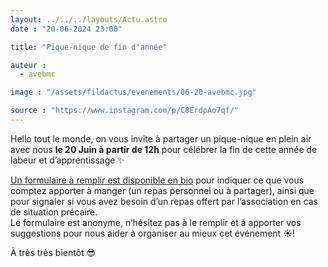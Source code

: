 ```yaml
---
layout: ../../../layouts/Actu.astro
date : "20-06-2024 23:00"

title: "Pique-nique de fin d'année"

auteur :
  - avebmc

image : "/assets/fildactus/evenements/06-20-avebmc.jpg"

source : "https://www.instagram.com/p/C8ErdpAo7qf/"
---
```


Hello tout le monde, on vous invite à partager un pique-nique en plein air avec nous __le 20 Juin à partir de 12h__ pour célébrer la fin de cette année de labeur et d’apprentissage ✨

[Un formulaire à remplir est disponible en bio](https://docs.google.com/forms/d/e/1FAIpQLScPJcC3FWSWrDPiNRm0rXTDh-72RWnvHVuhgkIPRy_-NM47Ow/viewform) pour indiquer ce que vous comptez apporter à manger (un repas personnel ou à partager), ainsi que pour signaler si vous avez besoin d’un repas offert par l’association en cas de situation précaire.  
Le formulaire est anonyme, n’hésitez pas à le remplir et à apporter vos suggestions pour nous aider à organiser au mieux cet événement ☀️!

À très très bientôt 😎
